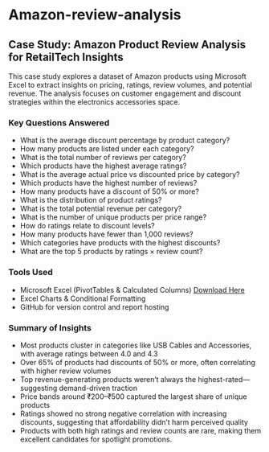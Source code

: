 # Amazon-review-analysis
## Case Study: Amazon Product Review Analysis for RetailTech Insights

This case study explores a dataset of Amazon products using Microsoft Excel to extract insights on pricing, ratings, review volumes, and potential revenue. The analysis focuses on customer engagement and discount strategies within the electronics accessories space.

### Key Questions Answered
- What is the average discount percentage by product category?
- How many products are listed under each category?
- What is the total number of reviews per category?
- Which products have the highest average ratings?
- What is the average actual price vs discounted price by category?
- Which products have the highest number of reviews?
- How many products have a discount of 50% or more?
- What is the distribution of product ratings?
- What is the total potential revenue per category?
- What is the number of unique products per price range?
- How do ratings relate to discount levels?
- How many products have fewer than 1,000 reviews?
- Which categories have products with the highest discounts?
- What are the top 5 products by ratings × review count?

### Tools Used
- Microsoft Excel (PivotTables & Calculated Columns) [Download Here](https://docs.google.com/spreadsheets/d/1_0Z34mDvDkIbQHUpopc7sBOqD-Q9Y3M8/edit?usp=drivesdk&ouid=105338516515674318702&rtpof=true&sd=true)
- Excel Charts & Conditional Formatting
- GitHub for version control and report hosting

### Summary of Insights
- Most products cluster in categories like USB Cables and Accessories, with average ratings between 4.0 and 4.3
- Over 65% of products had discounts of 50% or more, often correlating with higher review volumes
- Top revenue-generating products weren’t always the highest-rated—suggesting demand-driven traction
- Price bands around ₹200–₹500 captured the largest share of unique products
- Ratings showed no strong negative correlation with increasing discounts, suggesting that affordability didn’t harm perceived quality
- Products with both high ratings and review counts are rare, making them excellent candidates for spotlight promotions.


